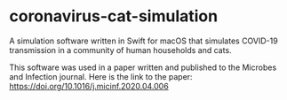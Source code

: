 # coronavirus-cat-simulation
A simulation software written in Swift for macOS that simulates COVID-19 transmission in a community of human households and cats.

This software was used in a paper written and published to the Microbes and Infection journal. Here is the link to the paper: https://doi.org/10.1016/j.micinf.2020.04.006
